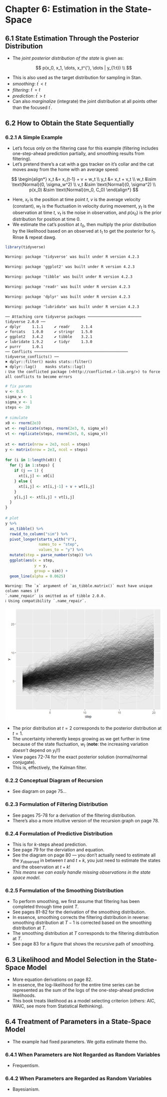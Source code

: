 Chapter 6: Estimation in the State-Space
================

## 6.1 State Estimation Through the Posterior Distribution

- The *joint posterior distribution of the state* is given as:

$$
p(x_0, x_1, \dots, x_t^{'}, \dots | y_{1:t}) \\
$$

- This is also used as the target distribution for sampling in Stan.
- *smoothing*: $t^{'} < t$
- *filtering*: $t^{'} = t$
- *prediction*: $t^{'} > t$
- Can also *marginalize* (integrate) the joint distribution at all
  points other than the focused $t^{'}$.

## 6.2 How to Obtain the State Sequentially

### 6.2.1 A Simple Example

- Let’s focus only on the filtering case for this example (filtering
  includes one-step-ahead prediction partially, and smoothing results
  from filtering).  
- Let’s pretend there’s a cat with a gps tracker on it’s collar and the
  cat moves away from the home with an average speed:

$$
\begin{align*}
x_t &= x_{t-1} + v + w_t \\
y_t &= x_t + v_t \\
w_t &\sim \text{Normal}(0, \sigma_w^2) \\
v_t &\sim \text{Normal}(0, \sigma^2) \\
p(x_0) &\sim \text{Normal}(m_0, C_0)
\end{align*}
$$

- Here, $x_t$ is the position at time point $t$, $v$ is the average
  velocity (constant), $w_t$ is the fluctuation in velocity during
  movement, $y_t$ is the observation at time $t$, $v_t$ is the noise in
  observation, and $p(x_0)$ is the prior distribution for position at
  time 0.
- We estimate the cat’s position at $t_0$, then multiply the prior
  distribution by the likelihood based on an observed at $t_1$ to get
  the posterior for $t_1$. Rinse & repeat dawg.

``` r
library(tidyverse) 
```

    Warning: package 'tidyverse' was built under R version 4.2.3

    Warning: package 'ggplot2' was built under R version 4.2.3

    Warning: package 'tibble' was built under R version 4.2.3

    Warning: package 'readr' was built under R version 4.2.3

    Warning: package 'dplyr' was built under R version 4.2.3

    Warning: package 'lubridate' was built under R version 4.2.3

    ── Attaching core tidyverse packages ──────────────────────── tidyverse 2.0.0 ──
    ✔ dplyr     1.1.1     ✔ readr     2.1.4
    ✔ forcats   1.0.0     ✔ stringr   1.5.0
    ✔ ggplot2   3.4.2     ✔ tibble    3.2.1
    ✔ lubridate 1.9.2     ✔ tidyr     1.3.0
    ✔ purrr     1.0.1     
    ── Conflicts ────────────────────────────────────────── tidyverse_conflicts() ──
    ✖ dplyr::filter() masks stats::filter()
    ✖ dplyr::lag()    masks stats::lag()
    ℹ Use the conflicted package (<http://conflicted.r-lib.org/>) to force all conflicts to become errors

``` r
# fix params
v <- 0.5
sigma_w <- 1
sigma_v <- 1
steps <- 20

# simulate
x0 <- rnorm(2e3)
wt <- replicate(steps, rnorm(2e3, 0, sigma_w))
vt <- replicate(steps, rnorm(2e3, 0, sigma_v))

xt <- matrix(nrow = 2e3, ncol = steps)
y <- matrix(nrow = 2e3, ncol = steps)

for (i in 1:length(x0)) {
  for (j in 1:steps) {
    if (j == 1) {
      xt[i,j] <- x0[i]
    } else {
      xt[i,j] <- xt[i,j-1] + v + wt[i,j]
    }
    y[i,j] <- xt[i,j] + vt[i,j]
  }
}  

# plot
y %>%
  as_tibble() %>%
  rowid_to_column("sim") %>%
  pivot_longer(starts_with("V"),
               names_to = "step",
               values_to = "y") %>%
  mutate(step = parse_number(step)) %>%
  ggplot(aes(x = step, 
             y = y, 
             group = sim)) + 
  geom_line(alpha = 0.0625)
```

    Warning: The `x` argument of `as_tibble.matrix()` must have unique column names if
    `.name_repair` is omitted as of tibble 2.0.0.
    ℹ Using compatibility `.name_repair`.

![](chapter-06-notes_files/figure-commonmark/unnamed-chunk-1-1.png)

- The prior distribution at $t=2$ corresponds to the posterior
  distribution at $t=1$.
- The uncertainty inherently keeps growing as we get further in time
  because of the state fluctuation, $w_t$ (**note**: the increasing
  variation *doesn’t* depend on $y_t$!!)
- View pages 72-74 for the exact posterior solution (normal/normal
  conjugate).
- This is, effectively, the Kalman filter.

### 6.2.2 Conceptual Diagram of Recursion

- See diagram on page 75…

### 6.2.3 Formulation of Filtering Distribution

- See pages 75-78 for a derivation of the filtering distribution.
- There’s also a more intuitive version of the recursion graph on page
  78.

### 6.2.4 Formulation of Predictive Distribution

- This is for $k$-steps ahead prediction.
- See page 79 for the derviation and equation.
- See the diagram on page 80 — you don’t actually need to estimate all
  the $y_{\text{observed}}$ in between $t$ and $t+k$, you just need to
  estimate the states and the observation at $t+k$!
- *This means we can easily handle missing observations in the state
  space model*.

### 6.2.5 Formulation of the Smoothing Distribution

- To perform smoothing, we first assume that filtering has been
  completed through time point $T$.
- See pages 81-82 for the derivation of the smoothing distribution.
- In essence, smoothing corrects the filtering distribution in reverse:
  smoothing distribution at $T-1$ is corrected based on the smoothing
  distribution at $T$.
- The smoothing distribution at $T$ corresponds to the filtering
  distribution at $T$.
- See page 83 for a figure that shows the recursive path of smoothing.

## 6.3 Likelihood and Model Selection in the State-Space Model

- More equation derivations on page 82.
- In essence, the log-likelihood for the entire time series can be
  represented as the sum of the logs of the one-step-ahead predictive
  likelihoods.
- This book treats likelihood as a model selecting criterion (others:
  AIC, WAIC, see more from Statistical Rethinking).

## 6.4 Treatment of Parameters in a State-Space Model

- The example had fixed parameters. We gotta estimate theme tho.

### 6.4.1 When Parameters are Not Regarded as Random Variables

- Frequentism.

### 6.4.2 When Parameters are Regarded as Random Variables

- Bayesianism.
